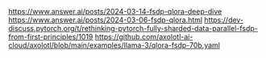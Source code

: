 https://www.answer.ai/posts/2024-03-14-fsdp-qlora-deep-dive
https://www.answer.ai/posts/2024-03-06-fsdp-qlora.html
https://dev-discuss.pytorch.org/t/rethinking-pytorch-fully-sharded-data-parallel-fsdp-from-first-principles/1019
https://github.com/axolotl-ai-cloud/axolotl/blob/main/examples/llama-3/qlora-fsdp-70b.yaml